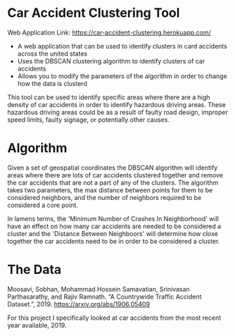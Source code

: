 # Car Accident Clustering Tool
Web Application Link: https://car-accident-clustering.herokuapp.com/

* A web application that can be used to identify clusters in card accidents across the united states
* Uses the DBSCAN clustering algorithm to identify clusters of car accidents
* Allows you to modify the parameters of the algorithm in order to change how the data is clusterd

This tool can be used to identify specific areas where there are a high density of car accidents in order to identify hazardous driving areas. These hazardous driving areas could be as a result of faulty road design, improper speed limits, faulty signage, or potentially other causes. 
# Algorithm
Given a set of geospatial coordinates the DBSCAN algorithm will identify areas where there are lots of car accidents clustered together and remove the car accidents that are not a part of any of the clusters. The algorithm takes two parameters, the max distance between points for them to be considered neighbors, and the number of neighbors required to be considered a core point. 

In lamens terms, the 'Minimum Number of Crashes In Neighborhood' will have an effect on how many car accidents are needed to be considered a cluster and the 
'Distance Between Neighboors' will determine how close together the car accidents need to be in order to be considered a cluster. 
# The Data
Moosavi, Sobhan, Mohammad Hossein Samavatian, Srinivasan Parthasarathy, and Rajiv Ramnath. “A Countrywide Traffic Accident Dataset.”, 2019. https://arxiv.org/abs/1906.05409

For this project I specifically looked at car accidents from the most recent year available, 2019.
